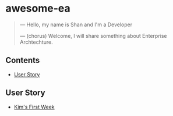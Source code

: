 # awesome-ea

> &mdash; Hello, my name is Shan and I'm a Developer
>
> &mdash; (chorus) Welcome, I will share something about Enterprise Archtechture.

## Contents  
* [User Story](#user-story)
  
## User Story
* [Kim's First Week](/userstory/s001/README.md)



